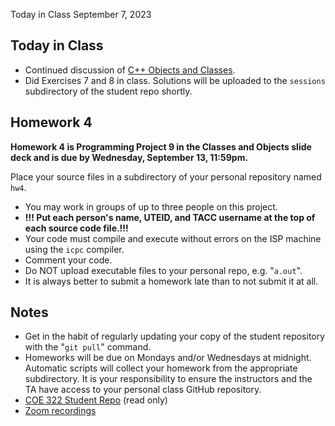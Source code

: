 Today in Class September 7, 2023

## Today in Class 

* Continued discussion of [C++ Objects and Classes](https://github.com/TACC/coe322fall2023/blob/main/lectures/Classes%20and%20objects.pdf). 
* Did Exercises 7 and 8 in class.   Solutions will be uploaded to the `sessions` subdirectory of the student repo shortly. 

## Homework 4

**Homework 4 is Programming Project 9 in the Classes and Objects slide deck and is due by Wednesday, September 13, 11:59pm.** 

Place your source files in a subdirectory of your personal repository named `hw4`.  

* You may work in groups of up to three people on this project.  
* **!!! Put each person's name, UTEID, and TACC username at the top of each source code file.!!!** 
* Your code must compile and execute without errors on the ISP machine using the `icpc` compiler.  
* Comment your code.
* Do NOT upload executable files to your personal repo, e.g. "`a.out`".
* It is always better to submit a homework late than to not submit it at all.

## Notes

* Get in the habit of regularly updating your copy of the student repository with the "`git pull`" command.
* Homeworks will be due on Mondays and/or Wednesdays at midnight.  Automatic scripts will collect your homework from the appropriate subdirectory.  It is your responsibility to ensure the instructors and the TA have access to your personal class GitHub repository.
* [COE 322 Student Repo](https://github.com/TACC/coe322fall2023) (read only)
* [Zoom recordings](https://utexas.instructure.com/courses/1370834/external_tools/92539)
